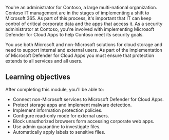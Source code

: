 You're an administrator for Contoso, a large multi-national organization. Contoso IT management are in the stages of implementing a shift to Microsoft 365. As part of this process, it's important that IT can keep control of critical corporate data and the apps that access it. As a security administrator at Contoso, you're involved with implementing Microsoft Defender for Cloud Apps to help Contoso meet its security goals.

You use both Microsoft and non-Microsoft solutions for cloud storage and need to support internal and external users. As part of the implementation of Microsoft Defender for Cloud Apps you must ensure that protection extends to all services and all users.

## Learning objectives

After completing this module, you'll be able to:

- Connect non-Microsoft services to Microsoft Defender for Cloud Apps.
- Protect storage apps and implement malware detection.
- Implement information protection policies.
- Configure read-only mode for external users.
- Block unauthorized browsers form accessing corporate web apps.
- Use admin quarantine to investigate files.
- Automatically apply labels to sensitive files.
